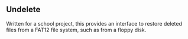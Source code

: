 Undelete
--------

Written for a school project, this provides an interface to restore deleted
files from a FAT12 file system, such as from a floppy disk.
